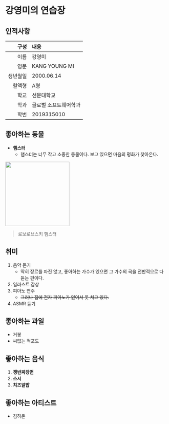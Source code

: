 # 강영미의 연습장
## 인적사항
| 구성 | 내용 |
|-----:|:-----|
|이름|강영미|
|영문|KANG YOUNG MI|
|생년월일|2000.06.14|
|혈액형|A형|
|학교|선문대학교|
|학과|글로벌 소프트웨어학과|
|학번|2019315010|

## 좋아하는 동물
- **햄스터**
   - 햄스터는 너무 작고 소중한 동물이다. 보고 있으면 마음의 평화가 찾아온다.
<img src="https://lh3.googleusercontent.com/proxy/ubVh5pusJ2tKjHo9gQEh-ENBEXu6MYSwKvOSU4_-kdgNllXcBEbEnauFDL2zqtZsjw8EPgm49YUenMlb_-r6V5bNTFy7pwkRA9uin4I81qb5dXplJEjZUb3IELZ0Lvb9D6CP-5eYEs6gsoULMyvC3IWhFD2uDf82U_eRPvBeMz4O1Lo18CN4byzchMylEHzxAgxhVy69_wcfWPpaw_iUXTvRDulNdbJtPmHE55BUY7m-Rcl2ALy-AJBOrdV8isMa4AyhYLXshOHL64hCmVDkXFRDbsanYg" width="200">

> 로보로브스키 햄스터

## 취미
1. 음악 듣기
   - 딱히 장르를 파진 않고, 좋아하는 가수가 있으면 그 가수의 곡을 전반적으로 다 듣는 편이다.
2. 일러스트 감상
3. 피아노 연주
   - ~~그러나 집에 전자 피아노가 없어서 못 치고 있다.~~
4. ASMR 듣기

## 좋아하는 과일
* 거봉
* 씨없는 적포도

## 좋아하는 음식
1. **쟁반짜장면**
2. **스시**
3. **치즈알밥**

## 좋아하는 아티스트
* 김하온
